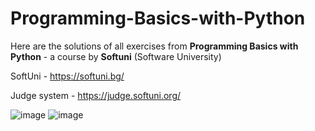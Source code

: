 # Programming-Basics-with-Python

Here are the solutions of all exercises from **Programming Basics with Python** - a course by **Softuni** (Software University)

SoftUni - https://softuni.bg/

Judge system - https://judge.softuni.org/

![image](https://github.com/StivanD/Programming-Basics-with-Python/assets/62377138/09aa274a-1f28-4162-ab90-d7708f7c89a5)
![image](https://github.com/StivanD/Programming-Basics-with-Python/assets/62377138/8323008c-3400-438f-a851-13de3d44989c)
